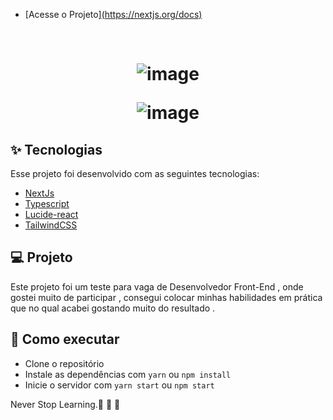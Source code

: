 

- [Acesse o Projeto][(https://nextjs.org/docs)](https://test-front-end-omega-nine.vercel.app/)


<br>


<h1 align="center" >

![image](https://github.com/RafaelFigueiredo2203/test_front_end/assets/60237326/15d1a93e-864d-4ab3-85eb-d9eccd699a80)

![image](https://github.com/RafaelFigueiredo2203/test_front_end/assets/60237326/06c1f7a4-ecca-44e7-aa90-7c30f16f6214)




  </h1>


## ✨ Tecnologias

Esse projeto foi desenvolvido com as seguintes tecnologias:

- [NextJs](https://nextjs.org/docs)
- [Typescript](https://www.typescriptlang.org/)
- [Lucide-react](https://lucide.dev/)
- [TailwindCSS](https://tailwindcss.com/)


## 💻 Projeto

Este projeto foi um teste para vaga de Desenvolvedor Front-End , onde gostei muito de participar , consegui colocar minhas habilidades em prática que no qual acabei gostando muito do resultado .   



## 🚀 Como executar

- Clone o repositório
- Instale as dependências com `yarn` ou `npm install`
- Inicie o servidor com `yarn start` ou `npm start`


Never Stop Learning.🚀 🚀 🚀 

